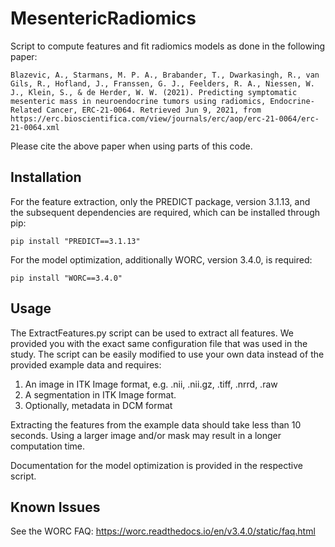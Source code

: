 # MesentericRadiomics
Script to compute features and fit radiomics models as done in the following
paper:

``Blazevic, A., Starmans, M. P. A., Brabander, T., Dwarkasingh, R., van Gils, R., Hofland, J., Franssen, G. J., Feelders, R. A., Niessen, W. J., Klein, S., & de Herder, W. W. (2021). Predicting symptomatic mesenteric mass in neuroendocrine tumors using radiomics, Endocrine-Related Cancer, ERC-21-0064. Retrieved Jun 9, 2021, from https://erc.bioscientifica.com/view/journals/erc/aop/erc-21-0064/erc-21-0064.xml``

Please cite the above paper when using parts of this code.

## Installation
For the feature extraction, only the PREDICT package, version 3.1.13,
and the subsequent dependencies are required, which can be installed through pip:

    pip install "PREDICT==3.1.13"

For the model optimization, additionally WORC, version 3.4.0, is required:

    pip install "WORC==3.4.0"

## Usage
The ExtractFeatures.py script can be used to extract all features. We provided
you with the exact same configuration file that was used in the study. The
script can be easily modified to use your own data instead of the
provided example data and requires:

1. An image in ITK Image format, e.g. .nii, .nii.gz, .tiff, .nrrd, .raw
2. A segmentation in ITK Image format.
3. Optionally, metadata in DCM format

Extracting the features from the example data should take less than 10 seconds.
Using a larger image and/or mask may result in a longer computation time.

Documentation for the model optimization is provided in the respective script.

## Known Issues
See the WORC FAQ: https://worc.readthedocs.io/en/v3.4.0/static/faq.html
